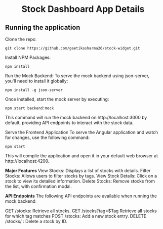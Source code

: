 <h1 align="center">Stock Dashboard App Details</h1>

## Running the application

Clone the repo:

```
git clone https://github.com/geetikasharma26/stock-widget.git
```

Install NPM Packages:

```
npm install
```

Run the Mock Backend:
To serve the mock backend using json-server, you'll need to install it globally:

```
npm install -g json-server
```
Once installed, start the mock server by executing:
```
npm start backend:mock
```
This command will run the mock backend on http://localhost:3000 by default, providing API endpoints to interact with the stock data.

Serve the Frontend Application
To serve the Angular application and watch for changes, use the following command:

```
npm start
```

This will compile the application and open it in your default web browser at http://localhost:4200.


**Major Features**
View Stocks: Displays a list of stocks with details.
Filter Stocks: Allows users to filter stocks by tags.
View Stock Details: Click on a stock to view its detailed information.
Delete Stocks: Remove stocks from the list, with confirmation modal.

**API Endpoints**
The following API endpoints are available when running the mock backend:

GET /stocks: Retrieve all stocks.
GET /stocks?tag=$Tag Retrieve all stocks for which tag matches
POST /stocks: Add a new stock entry.
DELETE /stocks/
: Delete a stock by ID.
